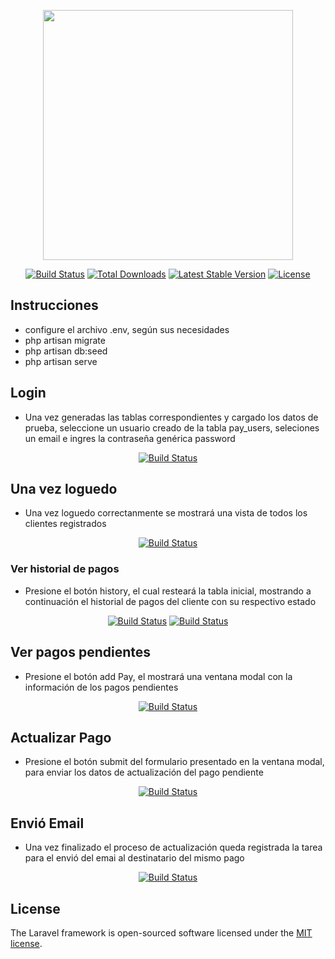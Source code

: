 <p align="center"><a href="https://laravel.com" target="_blank"><img src="https://raw.githubusercontent.com/laravel/art/master/logo-lockup/5%20SVG/2%20CMYK/1%20Full%20Color/laravel-logolockup-cmyk-red.svg" width="400"></a></p>

<p align="center">
<a href="https://travis-ci.org/laravel/framework"><img src="https://travis-ci.org/laravel/framework.svg" alt="Build Status"></a>
<a href="https://packagist.org/packages/laravel/framework"><img src="https://img.shields.io/packagist/dt/laravel/framework" alt="Total Downloads"></a>
<a href="https://packagist.org/packages/laravel/framework"><img src="https://img.shields.io/packagist/v/laravel/framework" alt="Latest Stable Version"></a>
<a href="https://packagist.org/packages/laravel/framework"><img src="https://img.shields.io/packagist/l/laravel/framework" alt="License"></a>
</p>

## Instrucciones
- configure el archivo .env, según sus necesidades
- php artisan migrate
- php artisan db:seed
- php artisan serve

## Login

- Una vez generadas las tablas correspondientes y cargado los datos de prueba, seleccione un usuario creado de la tabla pay_users, seleciones un email e ingres la contraseña genérica password
<p align="center">
<a href="https://develop.etarjetas.cl/images/imagenesiniciales/login.png" target="_blank"><img src="https://develop.etarjetas.cl/images/imagenesiniciales/login.png" alt="Build Status"></a>
</p>

## Una vez loguedo

- Una vez loguedo correctanmente se mostrará una vista de todos los clientes registrados
<p align="center">
<a href="https://develop.etarjetas.cl/images/imagenesiniciales/clientes.png" target="_blank"><img src="https://develop.etarjetas.cl/images/imagenesiniciales/clientes.png" alt="Build Status"></a>
</p>

### Ver historial de pagos

- Presione el botón history, el cual resteará la tabla inicial, mostrando a continuación el historial de pagos del cliente con su respectivo estado
<p align="center">
<a href="https://develop.etarjetas.cl/images/imagenesiniciales/historial.png" target="_blank"><img src="https://travis-ci.org/laravel/framework.svg" alt="Build Status"></a>
<a href="https://develop.etarjetas.cl/images/imagenesiniciales/historial.png" target="_blank"><img src="" alt="Build Status"></a>

## Ver pagos pendientes

- Presione el botón add Pay, el mostrará una ventana modal con la información de los pagos pendientes
<p align="center">
<a href="https://develop.etarjetas.cl/images/imagenesiniciales/actualizar.png" target="_blank"><img src="https://develop.etarjetas.cl/images/imagenesiniciales/actualizar.png" alt="Build Status"></a>

## Actualizar Pago

- Presione el botón submit del formulario presentado en la ventana modal, para enviar los datos de actualización del pago pendiente
<p align="center">
<a href="https://develop.etarjetas.cl/images/imagenesiniciales/actualizar.png" target="_blank"><img src="https://develop.etarjetas.cl/images/imagenesiniciales/actualizar.png" alt="Build Status"></a>

## Envió Email

- Una vez finalizado el proceso de actualización queda registrada la tarea para el envió del emai al destinatario del mismo pago
<p align="center">
<a href="https://develop.etarjetas.cl/images/imagenesiniciales/jobs.png" target="_blank"><img src="https://develop.etarjetas.cl/images/imagenesiniciales/jobs.png" alt="Build Status"></a>

## License

The Laravel framework is open-sourced software licensed under the [MIT license](https://opensource.org/licenses/MIT).

